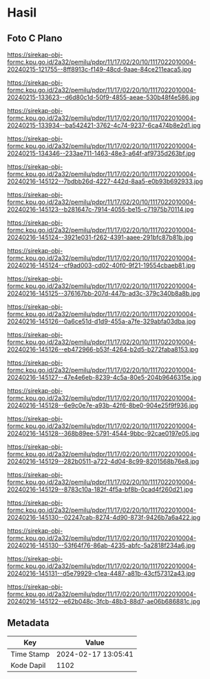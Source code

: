 # Hasil

## Foto C Plano

https://sirekap-obj-formc.kpu.go.id/2a32/pemilu/pdpr/11/17/02/20/10/1117022010004-20240215-121755--8ff8913c-f149-48cd-9aae-84ce211eaca5.jpg

https://sirekap-obj-formc.kpu.go.id/2a32/pemilu/pdpr/11/17/02/20/10/1117022010004-20240215-133623--d6d80c1d-50f9-4855-aeae-530b48f4e586.jpg

https://sirekap-obj-formc.kpu.go.id/2a32/pemilu/pdpr/11/17/02/20/10/1117022010004-20240215-133934--ba542421-3762-4c74-9237-6ca474b8e2d1.jpg

https://sirekap-obj-formc.kpu.go.id/2a32/pemilu/pdpr/11/17/02/20/10/1117022010004-20240215-134346--233ae711-1463-48e3-a64f-af9735d263bf.jpg

https://sirekap-obj-formc.kpu.go.id/2a32/pemilu/pdpr/11/17/02/20/10/1117022010004-20240216-145122--7bdbb26d-4227-442d-8aa5-e0b93b692933.jpg

https://sirekap-obj-formc.kpu.go.id/2a32/pemilu/pdpr/11/17/02/20/10/1117022010004-20240216-145123--b281647c-7914-4055-be15-c71975b70114.jpg

https://sirekap-obj-formc.kpu.go.id/2a32/pemilu/pdpr/11/17/02/20/10/1117022010004-20240216-145124--3921e031-f262-4391-aaee-291bfc87b81b.jpg

https://sirekap-obj-formc.kpu.go.id/2a32/pemilu/pdpr/11/17/02/20/10/1117022010004-20240216-145124--cf9ad003-cd02-40f0-9f21-19554cbaeb81.jpg

https://sirekap-obj-formc.kpu.go.id/2a32/pemilu/pdpr/11/17/02/20/10/1117022010004-20240216-145125--376167bb-207d-447b-ad3c-379c340b8a8b.jpg

https://sirekap-obj-formc.kpu.go.id/2a32/pemilu/pdpr/11/17/02/20/10/1117022010004-20240216-145126--0a6ce51d-d1d9-455a-a7fe-329abfa03dba.jpg

https://sirekap-obj-formc.kpu.go.id/2a32/pemilu/pdpr/11/17/02/20/10/1117022010004-20240216-145126--eb472966-b53f-4264-b2d5-b272faba8153.jpg

https://sirekap-obj-formc.kpu.go.id/2a32/pemilu/pdpr/11/17/02/20/10/1117022010004-20240216-145127--47e4e6eb-8239-4c5a-80e5-204b9646315e.jpg

https://sirekap-obj-formc.kpu.go.id/2a32/pemilu/pdpr/11/17/02/20/10/1117022010004-20240216-145128--6e9c0e7e-a93b-42f6-8be0-904e25f9f936.jpg

https://sirekap-obj-formc.kpu.go.id/2a32/pemilu/pdpr/11/17/02/20/10/1117022010004-20240216-145128--368b89ee-5791-4544-9bbc-92cae0197e05.jpg

https://sirekap-obj-formc.kpu.go.id/2a32/pemilu/pdpr/11/17/02/20/10/1117022010004-20240216-145129--282b0511-a722-4d04-8c99-8201568b76e8.jpg

https://sirekap-obj-formc.kpu.go.id/2a32/pemilu/pdpr/11/17/02/20/10/1117022010004-20240216-145129--8783c10a-182f-4f5a-bf8b-0cad4f260d21.jpg

https://sirekap-obj-formc.kpu.go.id/2a32/pemilu/pdpr/11/17/02/20/10/1117022010004-20240216-145130--02247cab-8274-4d90-873f-9426b7a6a422.jpg

https://sirekap-obj-formc.kpu.go.id/2a32/pemilu/pdpr/11/17/02/20/10/1117022010004-20240216-145130--53f64f76-86ab-4235-abfc-5a2818f234a6.jpg

https://sirekap-obj-formc.kpu.go.id/2a32/pemilu/pdpr/11/17/02/20/10/1117022010004-20240216-145131--d5e79929-c1ea-4487-a81b-43cf57312a43.jpg

https://sirekap-obj-formc.kpu.go.id/2a32/pemilu/pdpr/11/17/02/20/10/1117022010004-20240216-145122--e62b048c-3fcb-48b3-88d7-ae06b686881c.jpg


## Metadata

| Key        | Value               |
| ---------- | ------------------- |
| Time Stamp | 2024-02-17 13:05:41 |
| Kode Dapil | 1102                |



